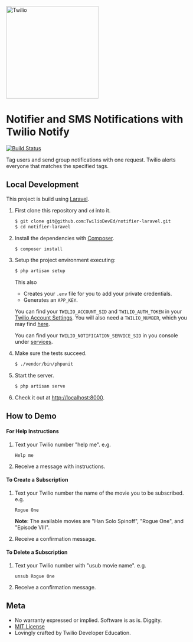 <a href="https://www.twilio.com">
  <img src="https://static0.twilio.com/marketing/bundles/marketing/img/logos/wordmark-red.svg" alt="Twilio" width="250" />
</a>

# Notifier and SMS Notifications with Twilio Notify

[![Build Status](https://travis-ci.org/TwilioDevEd/notifier-laravel.svg?branch=master)](https://travis-ci.org/TwilioDevEd/notifier-laravel)

Tag users and send group notifications with one request. Twilio alerts everyone
that matches the specified tags.

## Local Development

This project is build using [Laravel](https://laravel.com).

1. First clone this repository and `cd` into it.

   ```bash
   $ git clone git@github.com:TwilioDevEd/notifier-laravel.git
   $ cd notifier-laravel
   ```

1. Install the dependencies with [Composer](https://getcomposer.org/).

   ```bash
   $ composer install
   ```
   
1. Setup the project environment executing:

   ```bash
   $ php artisan setup
   ```     
   
   This also
   * Creates your `.env` file for you to add your private credentials.
   * Generates an `APP_KEY`.
   
   You can find your `TWILIO_ACCOUNT_SID` and `TWILIO_AUTH_TOKEN` in your
   [Twilio Account Settings](https://www.twilio.com/user/account/settings).
   You will also need a `TWILIO_NUMBER`, which you may find [here](https://www.twilio.com/user/account/phone-numbers/incoming).

   You can find your `TWILIO_NOTIFICATION_SERVICE_SID` in you console under
   [services](https://www.twilio.com/console/notify/services).
   
1. Make sure the tests succeed.

   ```bash
   $ ./vendor/bin/phpunit
   ```

1. Start the server.

   ```bash
   $ php artisan serve
   ```

1. Check it out at [http://localhost:8000](http://localhost:8000).

## How to Demo

#### For Help Instructions

1. Text your Twilio number "help me". e.g.

   ```
   Help me
   ```

1. Receive a message with instructions.

#### To Create a Subscription

1. Text your Twilio number the name of the movie you to be subscribed. e.g.

   ```
   Rogue One
   ```

   **Note**: The available movies are "Han Solo Spinoff", "Rogue One", and "Episode VIII".

1. Receive a confirmation message.

#### To Delete a Subscription

1. Text your Twilio number with "usub movie name". e.g.

   ```
   unsub Rogue One
   ```

1. Receive a confirmation message.

## Meta

* No warranty expressed or implied. Software is as is. Diggity.
* [MIT License](http://www.opensource.org/licenses/mit-license.html)
* Lovingly crafted by Twilio Developer Education.